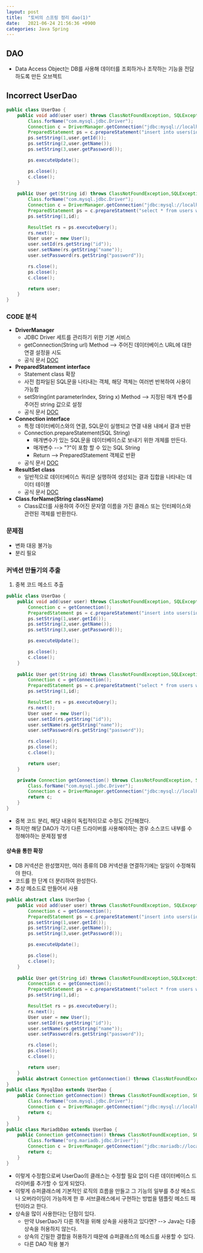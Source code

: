 ```yaml
---
layout: post
title:  "토비의 스프링 정리 dao(1)"
date:   2021-06-24 21:56:36 +0900
categories: Java Spring
---
```

## DAO
* Data Access Object는 DB를 사용해 데이터를 조회하거나 조작하는 기능을 전담하도록 만든 오브젝트

## Incorrect UserDao
```java
public class UserDao {
    public void add(user user) throws ClassNotFoundException, SQLException {
        Class.forName("com.mysql.jdbc.Driver");
        Connection c = DriverManager.getConnection("jdbc:mysql://localhost/usersDB","ID","PASSWORD");
        PreparedStatement ps = c.prepareStatement("insert into users(id,name,password)values(?,?,?)");
        ps.setString(1,user.getId());
        ps.setString(2,user.getName());
        ps.setString(3,user.getPassword());

        ps.executeUpdate();

        ps.close();
        c.close();
    }
    
    public User get(String id) throws ClassNotFoundException,SQLException {
        Class.forName("com.mysql.jdbc.Driver");
        Connection c = DriverManager.getConnection("jdbc:mysql://localhost/usersDB","ID","PASSWORD");
        PreparedStatement ps = c.prepareStatment("select * from users where id = ?");
        ps.setString(1,id);

        ResultSet rs = ps.executeQuery();
        rs.next();
        User user = new User();
        user.setId(rs.getString("id"));
        user.setName(rs.getString("name"));
        user.setPassword(rs.getString("password"));

        rs.close();
        ps.close();
        c.close();

        return user;
    }
}
```
### CODE 분석
* __DriverManager__
  * JDBC Driver 세트를 관리하기 위한 기본 서비스
  * getConnection(String url) Method --> 주어진 데이터베이스 URL에 대한 연결 설정을 시도
  * 공식 문서 [DOC][DriverManager-docs]
* __PreparedStatement interface__
  * Statement class 확장
  * 사전 컴파일된 SQL문을 나타내는 객체, 해당 객체는 여러번 반복하여 사용이 가능함
  * setString(int parameterIndex, String x) Method --> 지정된 매개 변수를 주어진 string 값으로 설정
  * 공식 문서 [DOC][PreparedStatement-docs]
* __Connection interface__
  * 특정 데이터베이스와의 연결, SQL문이 실행되고 연결 내용 내에서 결과 반환
  * Connection.prepareStatement(SQL String)
    * 매개변수가 있는 SQL문을 데이터베이스로 보내기 위한 개체를 만든다.
    * 매개변수 --> "?"이 포함 할 수 있는 SQL String
    * Return --> PreparedStatement 객체로 반환
  * 공식 문서 [DOC][Connection-docs]
* __ResultSet class__
  * 일반적으로 데이터베이스 쿼리문 실행하여 생성되는 결과 집합을 나타내는 데이터 테이블
  * 공식 문서 [DOC][ResultSet]
* __Class.forName(String className)__
  * Class로더를 사용하여 주어진 문자열 이름을 가진 클래스 또는 인터페이스와 관련된 객체를 반환한다.

[DriverManager-docs]: https://docs.oracle.com/javase/8/docs/api/java/sql/DriverManager.html
[PreparedStatement-docs]: https://docs.oracle.com/javase/7/docs/api/java/sql/PreparedStatement.html
[Connection-docs]: https://docs.oracle.com/javase/7/docs/api/java/sql/Connection.html
[ResultSet]: https://docs.oracle.com/javase/7/docs/api/java/sql/ResultSet.html

### 문제점
* 변화 대응 불가능
* 분리 필요

### 커넥션 만들기의 추출
1. 중복 코드 메소드 추출
```java
public class UserDao {
    public void add(user user) throws ClassNotFoundException, SQLException {
        Connection c = getConnection();
        PreparedStatement ps = c.prepareStatement("insert into users(id,name,password)values(?,?,?)");
        ps.setString(1,user.getId());
        ps.setString(2,user.getName());
        ps.setString(3,user.getPassword());

        ps.executeUpdate();

        ps.close();
        c.close();
    }
    
    public User get(String id) throws ClassNotFoundException,SQLException {
        Connection c = getConnection();
        PreparedStatement ps = c.prepareStatment("select * from users where id = ?");
        ps.setString(1,id);

        ResultSet rs = ps.executeQuery();
        rs.next();
        User user = new User();
        user.setId(rs.getString("id"));
        user.setName(rs.getString("name"));
        user.setPassword(rs.getString("password"));

        rs.close();
        ps.close();
        c.close();

        return user;
    }

    private Connection getConnection() throws ClassNotFoundException, SQLException {
        Class.forName("com.mysql.jdbc.Driver");
        Connection c = DriverManager.getConnection("jdbc:mysql://localhost/usersDB","ID","PASSWORD");
        return c;
    }
}
```
* 중복 코드 분리, 해당 내용이 독립적이므로 수정도 간단해졌다.
* 하지만 해당 DAO가 각기 다른 드라이버를 사용해야하는 경우 소스코드 내부를 수정해야하는 문제점 발생

#### 상속을 통한 확장
* DB 커넥션은 완성했지만, 여러 종류의 DB 커넥션을 연결하기에는 일일이 수정해줘야 한다.
* 코드를 한 단계 더 분리하여 완성한다.
* 추상 메소드로 만들어서 사용
```java
public abstract class UserDao {
    public void add(user user) throws ClassNotFoundException, SQLException {
        Connection c = getConnection();
        PreparedStatement ps = c.prepareStatement("insert into users(id,name,password)values(?,?,?)");
        ps.setString(1,user.getId());
        ps.setString(2,user.getName());
        ps.setString(3,user.getPassword());

        ps.executeUpdate();

        ps.close();
        c.close();
    }
    
    public User get(String id) throws ClassNotFoundException,SQLException {
        Connection c = getConnection();
        PreparedStatement ps = c.prepareStatment("select * from users where id = ?");
        ps.setString(1,id);

        ResultSet rs = ps.executeQuery();
        rs.next();
        User user = new User();
        user.setId(rs.getString("id"));
        user.setName(rs.getString("name"));
        user.setPassword(rs.getString("password"));

        rs.close();
        ps.close();
        c.close();

        return user;
    }
    public abstract Connection getConnection() throws ClassNotFoundException, SQLException;
}
public class MysqlDao extends UserDao {
    public Connection getConnection() throws ClassNotFoundException, SQLException {
        Class.forName("com.mysql.jdbc.Driver");
        Connection c = DriverManager.getConnection("jdbc:mysql://localhost/usersDB","ID","PASSWORD");
        return c;
    }
}
public class MariadbDao extends UserDao {
    public Connection getConnection() throws ClassNotFoundException, SQLException {
        Class.forName("org.mariadb.jdbc.Driver");
        Connection c = DriverManager.getConnection("jdbc:mariadb://localhost/userDB","ID","PASSWORD");
        return c;
    }
}
```
* 이렇게 수정함으로써 UserDao의 클래스는 수정할 필요 없이 다른 데이터베이스 드라이버를 추가할 수 있게 되었다.
* 이렇게 슈퍼클래스에 기본적인 로직의 흐름을 만들고 그 기능의 일부를 추상 메소드나 오버라이딩이 가능하게 한 후 서브클래스에서 구현하는 방법을 템플릿 메소드 패턴이라고 한다.
* 상속을 많이 사용한다는 단점이 있다.
  * 만약 UserDao가 다른 목적을 위해 상속을 사용하고 있다면? --> Java는 다중 상속을 허용하지 않는다.
  * 상속의 긴밀한 결합을 허용하기 때문에 슈퍼클래스의 메소드를 사용할 수 있다.
  * 다른 DAO 적용 불가